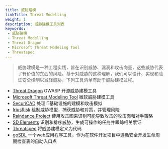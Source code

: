 ```yaml
---
title: 威胁建模
linkTitle: Threat Modelling
weight: 1
description: 威胁建模工具列表
keywords:
 - 威胁建模
 - Threat Modelling
 - Threat Dragon
 - Microsoft Threat Modeling Tool
 - Threatspec
---
```


> 威胁建模是一种工程实践，旨在识别威胁、漏洞和攻击向量，这些威胁代表了有价值的东西的风险。基于对威胁的这种理解，我们可以设计、实现和验证安全控制以减轻威胁。下列工具清单有助于威胁建模过程。
<!--more-->

- [Threat Dragon](https://github.com/OWASP/threat-dragon) OWASP 开源威胁建模工具
- [Microsoft Threat Modeling Tool](https://learn.microsoft.com/en-us/azure/security/develop/threat-modeling-tool) 微软威胁建模工具
- [SecuriCAD](https://www.foreseeti.com/) 处理IT基础设施的建模和攻击模拟
- [IriusRisk](https://iriusrisk.com/) 绘制威胁模型，捕获威胁和对策，并管理风险
- [Raindance Project](https://github.com/devsecops/raindance) 使用攻击图来识别可能导致攻击的攻击面和对手策略
- [SD Elements](https://www.securitycompass.com/sdelements/threat-modeling/) 识别和排序威胁，生成可操作的任务并跟踪相关票证
- [Threatspec](https://threatspec.org/) 将威胁建模定义为代码
- [goSDL](https://github.com/slackhq/goSDL) 一个web应用程序工具，作为在软件开发项目中遵循安全开发生命周期检查表的自助入口点
 

